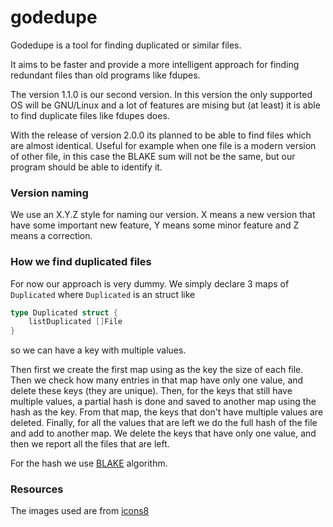 # godedupe

Godedupe is a tool for finding duplicated or similar files.

It aims to be faster and provide a more intelligent approach for finding redundant files than old programs like fdupes.

The version 1.1.0 is our second version. In this version the only supported OS will be GNU/Linux and a lot of features are mising
but (at least) it is able to find duplicate files like fdupes does.

With the release of version 2.0.0 its planned to be able to find files which are almost identical. Useful for example when one file
is a modern version of other file, in this case the BLAKE sum will not be the same, but our program should be able to identify it.

### Version naming

We use an X.Y.Z style for naming our version. X means a new version that have some important new feature, Y means some minor feature
and Z means a correction.


### How we find duplicated files

For now our approach is very dummy. We simply declare 3 maps of `Duplicated` where `Duplicated` is an struct like 
```go
type Duplicated struct {
	listDuplicated []File
}
```
so we can have a key with multiple values.

Then first we create the first map using as the key the size of each file. Then we check how many entries in that map have only one value, and delete these keys (they are unique). 
Then, for the keys that still have multiple values, a partial hash is done and saved to another map using the hash as the key. From that map, the keys that don't have multiple values are deleted.
Finally, for all the values that are left we do the full hash of the file and add to another map. We delete the keys that have only one value, and then we report all the files that are left.

For the hash we use [BLAKE](https://github.com/minio/blake2b-simd) algorithm.


### Resources

The images used are from [icons8](https://icons8.com/)

